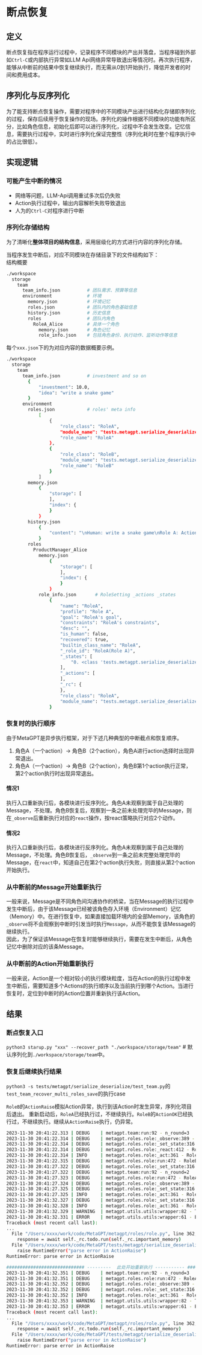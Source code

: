 # 断点恢复

## 定义

断点恢复指在程序运行过程中，记录程序不同模块的产出并落盘，当程序碰到外部如`Ctrl-C`或内部执行异常如LLM Api网络异常导致退出等情况时。再次执行程序，能够从中断前的结果中恢复继续执行，而无需从0到1开始执行，降低开发者的时间和费用成本。

## 序列化与反序列化

为了能支持断点恢复操作，需要对程序中的不同模块产出进行结构化存储即序列化的过程，保存后续用于恢复操作的现场。序列化的操作根据不同模块的功能有所区分，比如角色信息，初始化后即可以进行序列化，过程中不会发生改变。记忆信息，需要执行过程中，实时进行序列化保证完整性（序列化耗时在整个程序执行中的占比很低）。

## 实现逻辑

### 可能产生中断的情况

- 网络等问题，LLM-Api调用重试多次后仍失败
- Action执行过程中，输出内容解析失败导致退出
- 人为的`Ctrl-C`对程序进行中断

### 序列化存储结构

为了清晰化**整体项目的结构信息**，采用层级化的方式进行内容的序列化存储。

当程序发生中断后，对应不同模块在存储目录下的文件结构如下：  
结构概要

```bash
./workspace
  storage
    team
      team_info.json          # 团队需求、预算等信息
      environment             # 环境
        memory.json           # 环境记忆
        roles.json            # 团队内的角色基础信息
        history.json          # 历史信息
        roles                 # 团队内角色
          RoleA_Alice         # 具体一个角色
            memory.json       # 角色记忆
            role_info.json    # 包括角色身份、执行动作、监听动作等信息
```

每个`xxx.json`下的为对应内容的数据概要示例。

```bash
./workspace
  storage
    team
      team_info.json          # investment and so on
        {
            "investment": 10.0,
            "idea": "write a snake game"
        }
      environment
        roles.json            # roles' meta info
            [
                {
                    "role_class": "RoleA",
                    "module_name": "tests.metagpt.serialize_deserialize.test_serdeser_base",
                    "role_name": "RoleA"
                },
                {
                    "role_class": "RoleB",
                    "module_name": "tests.metagpt.serialize_deserialize.test_serdeser_base",
                    "role_name": "RoleB"
                }
            ]
        memory.json
            {
                "storage": [
                ],
                "index": {
                }
            }
        history.json
            {
                "content": "\nHuman: write a snake game\nRole A: ActionPass run passed\nHuman: write a snake game"
            }
        roles
          ProductManager_Alice
            memory.json
                {
                    "storage": [
                    ],
                    "index": {
                    }
                }
            role_info.json       # RoleSetting _actions _states
                {
                    "name": "RoleA",
                    "profile": "Role A",
                    "goal": "RoleA's goal",
                    "constraints": "RoleA's constraints",
                    "desc": "",
                    "is_human": false,
                    "recovered": true,
                    "builtin_class_name": "RoleA",
                    "_role_id": "RoleA(Role A)",
                    "_states": [
                        "0. <class 'tests.metagpt.serialize_deserialize.test_serdeser_base.ActionPass'>"
                    ],
                    "_actions": [
                    ],
                    "_rc": {
                    },
                    "role_class": "RoleA",
                    "module_name": "tests.metagpt.serialize_deserialize.test_serdeser_base"
                }
```

### 恢复时的执行顺序

由于MetaGPT是异步执行框架，对于下述几种典型的中断截点和恢复顺序。

1. 角色A（一个action）-> 角色B（2个action），角色A进行action选择时出现异常退出。
2. 角色A（一个action）-> 角色B（2个action），角色B第1个action执行正常，第2个action执行时出现异常退出。

#### 情况1

执行入口重新执行后，各模块进行反序列化。角色A未观察到属于自己处理的Message，不处理。角色B恢复后，观察到一条之前未处理完毕的Message，则在`_observe`后重新执行对应的`react`操作，按react策略执行对应2个动作。

#### 情况2

执行入口重新执行后，各模块进行反序列化。角色A未观察到属于自己处理的Message，不处理。角色B恢复后，`_observe`到一条之前未完整处理完毕的Message，在`react`中，知道自己在第2个action执行失败，则直接从第2个action开始执行。

### 从中断前的Message开始重新执行

一般来说，Message是不同角色间沟通协作的桥梁，当在Message的执行过程中发生中断后，由于该Message已经被该角色存入环境（Environment）记忆（Memory）中。在进行恢复中，如果直接加载环境内的全部Memory，该角色的`_observe`将不会观察到中断时引发当时执行`Message`，从而不能恢复该Message的继续执行。  
因此，为了保证该Message在恢复时能够继续执行，需要在发生中断后，从角色记忆中删除对应的该条Message。

### 从中断前的Action开始重新执行

一般来说，Action是一个相对较小的执行模块粒度，当在Action的执行过程中发生中断后，需要知道多个Actions的执行顺序以及当前执行到哪个Action。当进行恢复时，定位到中断时的Action位置并重新执行该Action。

## 结果

### 断点恢复入口

`python3 starup.py "xxx" --recover_path "./workspace/storage/team"` # 默认序列化到`./workspace/storage/team`中。

### 恢复后继续执行结果

`python3 -s tests/metagpt/serialize_deserialize/test_team.py`的`test_team_recover_multi_roles_save`的执行case

`RoleB`的`ActionRaise`模拟Action异常，执行到该Action时发生异常，序列化项目后退出。 重新启动后，`RoleA`已经执行过，不继续执行。`RoleB`的`ActionOK`已经执行过，不继续执行。继续从`ActionRaise`执行，仍异常。

```bash
2023-11-30 20:41:22.313 | DEBUG    | metagpt.team:run:92 - n_round=3
2023-11-30 20:41:22.314 | DEBUG    | metagpt.roles.role:_observe:389 - RoleA(Role A) observed: ['Human: write a snake game...']
2023-11-30 20:41:22.314 | DEBUG    | metagpt.roles.role:_set_state:316 - [ActionPass]
2023-11-30 20:41:22.314 | DEBUG    | metagpt.roles.role:_react:412 - RoleA(Role A): self._rc.state=0, will do ActionPass
2023-11-30 20:41:22.314 | INFO     | metagpt.roles.role:_act:361 - RoleA(Role A): ready to ActionPass
2023-11-30 20:41:22.315 | DEBUG    | metagpt.roles.role:run:472 - RoleB(Role B): no news. waiting.
2023-11-30 20:41:27.322 | DEBUG    | metagpt.roles.role:_set_state:316 - [ActionPass]
2023-11-30 20:41:27.322 | DEBUG    | metagpt.team:run:92 - n_round=2
2023-11-30 20:41:27.323 | DEBUG    | metagpt.roles.role:run:472 - RoleA(Role A): no news. waiting.
2023-11-30 20:41:27.324 | DEBUG    | metagpt.roles.role:_observe:389 - RoleB(Role B) observed: ['Role A: ActionPass run passe...']
2023-11-30 20:41:27.325 | DEBUG    | metagpt.roles.role:_set_state:316 - [ActionOK, ActionRaise]
2023-11-30 20:41:27.325 | INFO     | metagpt.roles.role:_act:361 - RoleB(Role B): ready to ActionOK
2023-11-30 20:41:32.327 | DEBUG    | metagpt.roles.role:_set_state:316 - [ActionOK, ActionRaise]
2023-11-30 20:41:32.328 | INFO     | metagpt.roles.role:_act:361 - RoleB(Role B): ready to ActionRaise
2023-11-30 20:41:32.329 | WARNING  | metagpt.utils.utils:wrapper:82 - There is a exception in role's execution, in order to resume, we delete the newest role communication message in the role's memory.
2023-11-30 20:41:32.331 | ERROR    | metagpt.utils.utils:wrapper:61 - Exception occurs, start to serialize the project, exp:
Traceback (most recent call last):
...
  File "/Users/xxxx/work/code/MetaGPT/metagpt/roles/role.py", line 362, in _act
    response = await self._rc.todo.run(self._rc.important_memory)
  File "/Users/xxxx/work/code/MetaGPT/tests/metagpt/serialize_deserialize/test_serdeser_base.py", line 50, in run
    raise RuntimeError("parse error in ActionRaise")
RuntimeError: parse error in ActionRaise

############################# ---------  此处开始重新执行 ----------- ############################
2023-11-30 20:41:32.351 | DEBUG    | metagpt.team:run:92 - n_round=3
2023-11-30 20:41:32.351 | DEBUG    | metagpt.roles.role:run:472 - RoleA(Role A): no news. waiting.
2023-11-30 20:41:32.352 | DEBUG    | metagpt.roles.role:_observe:389 - RoleB(Role B) observed: ['Role A: ActionPass run passe...']
2023-11-30 20:41:32.352 | DEBUG    | metagpt.roles.role:_set_state:316 - [ActionOK, ActionRaise]
2023-11-30 20:41:32.352 | INFO     | metagpt.roles.role:_act:361 - RoleB(Role B): ready to ActionRaise
2023-11-30 20:41:32.353 | WARNING  | metagpt.utils.utils:wrapper:82 - There is a exception in role's execution, in order to resume, we delete the newest role communication message in the role's memory.
2023-11-30 20:41:32.353 | ERROR    | metagpt.utils.utils:wrapper:61 - Exception occurs, start to serialize the project, exp:
Traceback (most recent call last):
...
  File "/Users/xxxx/work/code/MetaGPT/metagpt/roles/role.py", line 362, in _act
    response = await self._rc.todo.run(self._rc.important_memory)
  File "/Users/xxxx/work/code/MetaGPT/tests/metagpt/serialize_deserialize/test_serdeser_base.py", line 50, in run
    raise RuntimeError("parse error in ActionRaise")
RuntimeError: parse error in ActionRaise
```
